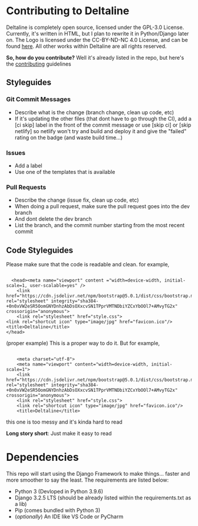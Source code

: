 # Contributing to Deltaline 
Deltaline is completely open source, licensed under the GPL-3.0 License. Currently, it's written in HTML, but I plan to rewrite it in Python/Django later on. The Logo is licensed under the CC-BY-ND-NC 4.0 License, and can be found [here](https://github.com/No767/Logo-Favicon). All other works within Deltaline are all rights reserved. 

**So, how do you contribute?**
Well it's already listed in the repo, but here's the [contributing](https://github.com/No767/Deltaline/blob/master/contributing.md) guidelines

## Styleguides

### Git Commit Messages

- Describe what is the change (branch change, clean up code, etc)
- If it's updating the other files (that dont have to go through the CI), add a [ci skip] label in the front of the commit message or use [skip ci] or [skip netlify] so netlify won't try and build and deploy it and give the "failed" rating on the badge (and waste build time...)

### Issues

- Add a label
- Use one of the templates that is available

### Pull Requests

- Describe the change (issue fix, clean up code, etc)
- When doing a pull request, make sure the pull request goes into the dev branch
- And dont delete the dev branch
- List the branch, and the commit number starting from the most recent commit

## Code Styleguides
Please make sure that the code is readable and clean. for example, 

```

  <head><meta name="viewport" content ="width=device-width, initial-scale=1, user-scalable=yes" />
    <link href="https://cdn.jsdelivr.net/npm/bootstrap@5.0.1/dist/css/bootstrap.min.css" rel="stylesheet" integrity="sha384-+0n0xVW2eSR5OomGNYDnhzAbDsOXxcvSN1TPprVMTNDbiYZCxYbOOl7+AMvyTG2x" crossorigin="anonymous">
    <link rel="stylesheet" href="style.css">
<link rel="shortcut icon" type="image/jpg" href="favicon.ico"/>
<title>Deltaline</title>
</head>

``` 

(proper example) This is a proper way to do it. But for example, 

```

    <meta charset="utf-8">
    <meta name="viewport" content="width=device-width, initial-scale=1">
    <link href="https://cdn.jsdelivr.net/npm/bootstrap@5.0.1/dist/css/bootstrap.min.css" rel="stylesheet" integrity="sha384-+0n0xVW2eSR5OomGNYDnhzAbDsOXxcvSN1TPprVMTNDbiYZCxYbOOl7+AMvyTG2x" crossorigin="anonymous">
    <link rel="stylesheet" href="style.css">
    <link rel="shortcut icon" type="image/jpg" href="favicon.ico"/>
    <title>Deltaline</title>

```
this one is too messy and it's kinda hard to read

**Long story short**: Just make it easy to read

# Dependencies

This repo will start using the Django Framework to make things... faster and more smoother to say the least. The requirements are listed below:

- Python 3 (Devloped in Python 3.9.6)
- Django 3.2.5 LTS (should be already listed within the requirements.txt as a lib)
- Pip (comes bundled with Python 3)
- (*optionally*) An IDE like VS Code or PyCharm
